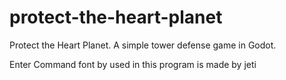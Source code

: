 # protect-the-heart-planet
Protect the Heart Planet. A simple tower defense game in Godot.

Enter Command font by used in this program is made by jeti

